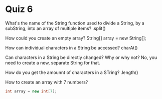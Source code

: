 # Quiz 6

What's the name of the String function used to divide a String, by a subString, into an array of multiple items?
.split()

How could you create an empty array?
String[] array = new String[];

How can individual characters in a String be accessed?
charAt()

Can characters in a String be directly changed? Why or why not?
No, you need to create a new, separate String for that.

How do you get the amounnt of characters in a STring?
.length()

How to create an array with 7 numbers?

```java
int array = new int[7];
```
